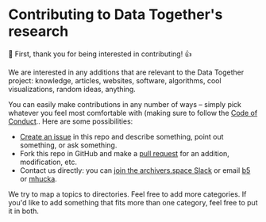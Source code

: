 # Contributing to Data Together's research

:tada: First, thank you for being interested in contributing! :+1:

We are interested in any additions that are relevant to the Data Together project: knowledge, articles, websites, software, algorithms, cool visualizations, random ideas, anything.

You can easily make contributions in any number of ways &ndash; simply pick whatever you feel most comfortable with (making sure to follow the [Code of Conduct](https://github.com/datatogether/datatogether/blob/master/CONDUCT.md).. Here are some possibilities:

* [Create an issue](https://github.com/datatogether/research/issues) in this repo and describe something, point out something, or ask something.
* Fork this repo in GitHub and make a [pull request](https://help.github.com/articles/about-pull-requests/) for an addition, modification, etc.
* Contact us directly: you can [join the archivers.space Slack](https://github.com/edgi-govdata-archiving/archivers.space) or email [b5](https://github.com/b5) or [mhucka](https://github.com/mhucka).

We try to map a topics to directories.  Feel free to add more categories. If you'd like to add something that fits more than one category, feel free to put it in both.
